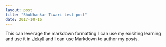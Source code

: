 ```yaml
---
layout: post
title: "Shubhankar Tiwari test post"
date: 2017-10-16
---
```


This can leverage the markdown formatting
I can use my exisiting learning and use it in [Jekyll](http://jekyllrb.com) and I can use Markdown to author my posts. 
